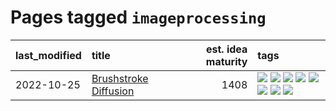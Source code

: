 # Pages tagged `imageprocessing`

|last_modified|title|est. idea maturity|tags
|:---|:---|---:|:---|
|2022-10-25|[Brushstroke Diffusion](../brushstroke-diffusion.md)|1408|[![](https://img.shields.io/badge/tag-artisticstyletransfer-3f9741)](../tags/artisticstyletransfer.md) [![](https://img.shields.io/badge/tag-creativity-c6963e)](../tags/creativity.md) [![](https://img.shields.io/badge/tag-deepgenerativemodeling-6013c8)](../tags/deepgenerativemodeling.md) [![](https://img.shields.io/badge/tag-experimental-ff6770)](../tags/experimental.md) [![](https://img.shields.io/badge/tag-imageprocessing-e3be61)](../tags/imageprocessing.md) [![](https://img.shields.io/badge/tag-modeltraining-e9b626)](../tags/modeltraining.md) [![](https://img.shields.io/badge/tag-painting-1614f8)](../tags/painting.md) [![](https://img.shields.io/badge/tag-wip-a4124b)](../tags/wip.md)|
